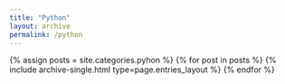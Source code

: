 ```yaml
---
title: "Python"
layout: archive
permalink: /python
---
```

{% assign posts = site.categories.pyhon %}
{% for post in posts %} {% include archive-single.html type=page.entries_layout %} {% endfor %}